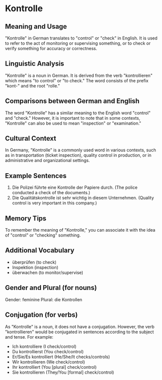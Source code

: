 # Kontrolle
## Meaning and Usage
"Kontrolle" in German translates to "control" or "check" in English. It is used to refer to the act of monitoring or supervising something, or to check or verify something for accuracy or correctness.

## Linguistic Analysis
"Kontrolle" is a noun in German. It is derived from the verb "kontrollieren" which means "to control" or "to check." The word consists of the prefix "kont-" and the root "rolle."

## Comparisons between German and English
The word "Kontrolle" has a similar meaning to the English word "control" and "check." However, it is important to note that in some contexts, "Kontrolle" can also be used to mean "inspection" or "examination."

## Cultural Context
In Germany, "Kontrolle" is a commonly used word in various contexts, such as in transportation (ticket inspection), quality control in production, or in administrative and organizational settings.

## Example Sentences
1. Die Polizei führte eine Kontrolle der Papiere durch. (The police conducted a check of the documents.)
2. Die Qualitätskontrolle ist sehr wichtig in diesem Unternehmen. (Quality control is very important in this company.)

## Memory Tips
To remember the meaning of "Kontrolle," you can associate it with the idea of "control" or "checking" something.

## Additional Vocabulary
- überprüfen (to check)
- Inspektion (inspection)
- überwachen (to monitor/supervise)

## Gender and Plural (for nouns)
Gender: feminine 
Plural: die Kontrollen

## Conjugation (for verbs)
As "Kontrolle" is a noun, it does not have a conjugation. However, the verb "kontrollieren" would be conjugated in sentences according to the subject and tense. For example:
- Ich kontrolliere (I check/control)
- Du kontrollierst (You check/control)
- Er/Sie/Es kontrolliert (He/She/It checks/controls)
- Wir kontrollieren (We check/control)
- Ihr kontrolliert (You [plural] check/control)
- Sie kontrollieren (They/You [formal] check/control)